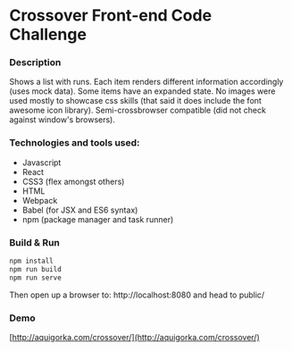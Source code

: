 # Crossover Front-end Code Challenge

### Description
Shows a list with runs. Each item renders different information accordingly (uses mock data). Some items have an expanded state. No images were used mostly to showcase css skills (that said it does include the font awesome icon library).
Semi-crossbrowser compatible (did not check against window's browsers).

### Technologies and tools used:

* Javascript
* React
* CSS3 (flex amongst others)
* HTML
* Webpack
* Babel (for JSX and ES6 syntax)
* npm (package manager and task runner)

### Build & Run
```sh
npm install
npm run build
npm run serve
```
Then open up a browser to: http://localhost:8080 and head to public/

### Demo
[http://aquigorka.com/crossover/](http://aquigorka.com/crossover/)